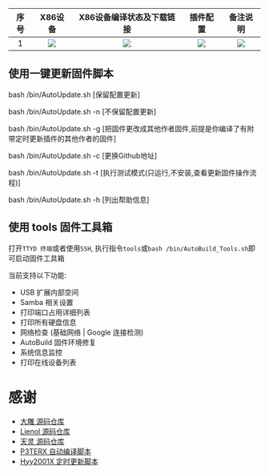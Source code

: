 |   序号    |     X86设备  |   X86设备编译状态及下载链接 |   插件配置   | 备注说明   |
| :-----------------: | :-------------: |:-----------------: | :-----------------: |  :-----------------: | 
| 1 |   [![](https://img.shields.io/badge/GWen%40OpenWrt-X86__64(Lean)-lightgrey)](https://github.com/GWen124/AutoBuild-OpenWrt/blob/main/.github/workflows/build-openwrt.yml)    | [![](https://github.com/GWen124/AutoBuild-OpenWrt/workflows/Build_x64(lean)/badge.svg)](https://github.com/GWen124/AutoBuild-OpenWrt/actions/workflows/build-openwrt.yml) |[![](https://img.shields.io/badge/编译-配置-orange.svg)](https://github.com/GWen124/AutoBuild-OpenWrt/blob/main/build/Lede_source/.config) | ![](https://img.shields.io/github/last-commit/GWen124/AutoBuild-OpenWrt.svg)


## 使用一键更新固件脚本

bash /bin/AutoUpdate.sh				[保留配置更新]

bash /bin/AutoUpdate.sh	-n			[不保留配置更新]

bash /bin/AutoUpdate.sh	-g			[把固件更改成其他作者固件,前提是你编译了有附带定时更新插件的其他作者的固件]

bash /bin/AutoUpdate.sh	-c			[更换Github地址]

bash /bin/AutoUpdate.sh	-t			[执行测试模式(只运行,不安装,查看更新固件操作流程)]

bash /bin/AutoUpdate.sh	-h			[列出帮助信息]


## 使用 tools 固件工具箱

   打开`TTYD 终端`或者使用`SSH`, 执行指令`tools`或`bash /bin/AutoBuild_Tools.sh`即可启动固件工具箱

   当前支持以下功能:

   - USB 扩展内部空间
   - Samba 相关设置
   - 打印端口占用详细列表
   - 打印所有硬盘信息
   - 网络检查 (基础网络 | Google 连接检测)
   - AutoBuild 固件环境修复
   - 系统信息监控
   - 打印在线设备列表
# 感谢
- [大雕 源码仓库](https://github.com/coolsnowwolf/lede.git)
- [Lienol 源码仓库](https://github.com/Lienol/openwrt.git)
- [天灵 源码仓库](https://github.com/project-openwrt/openwrt.git)
- [P3TERX 自动编译脚本](https://github.com/P3TERX/Actions-OpenWrt)
- [Hyy2001X 定时更新脚本](https://github.com/Hyy2001X/AutoBuild-Actions)
